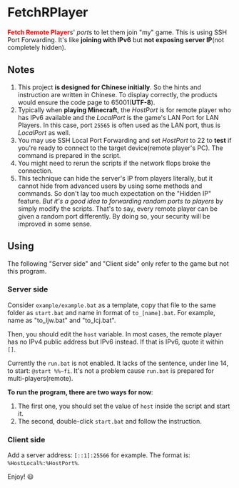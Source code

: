 # FetchRPlayer
<strong style="color:red">Fetch Remote Player</strong>s' *port*s to let them join "my" game. This is using SSH Port  Forwarding. It's like **joining with IPv6** but **not exposing server IP**(not completely hidden).

## Notes

1. This project **is designed for Chinese initially**. So the hints and instruction are written in Chinese. To display correctly, the products would ensure the code page to 65001(**UTF-8**).
2. Typically when **playing Minecraft**, the *HostPort* is for remote player who has IPv6 available and the *LocalPort* is the game's LAN Port for LAN Players. In this case, port `25565` is often used as the LAN port, thus is *LocalPort* as well.
3. You may use SSH Local Port Forwarding and set *HostPort* to 22 to **test** if you're ready to connect to the target device(remote player's PC). The command is prepared in the script.
4. You might need to rerun the scripts if the network flops broke the connection.
5. This technique can hide the server's IP from players literally, but it cannot hide from advanced users by using some methods and commands. So don't lay too much expectation on the "Hidden IP" feature. *But it's a good idea to forwarding random ports to players* by simply modify the scripts. That's to say, every remote player can be given a random port differently. By doing so, your security will be improved in some sense.

## Using

The following "Server side" and "Client side" only refer to the game but not this program.

### Server side

Consider `example/example.bat` as a template, copy that file to the same folder as `start.bat` and name in format of `to_[name].bat`. For example, name as "to_ljw.bat" and "to_lcj.bat".

Then, you should edit the `host` variable. In most cases, the remote player has no IPv4 public address but IPv6 instead. If that is IPv6, quote it within `[]`.

Currently the `run.bat` is not enabled. It lacks of the sentence, under line 14, to start: `@start %%~fi`. It's not a problem cause `run.bat` is prepared for multi-players(remote).

**To run the program, there are two ways for now**:

1. The first one, you should set the value of `host` inside the script and start it. 
2. The second, double-click `start.bat` and follow the instruction.

### Client side

Add a server address: `[::1]:25566` for example. The format is: `%HostLocal%:%HostPort%`.

Enjoy! :smiley: